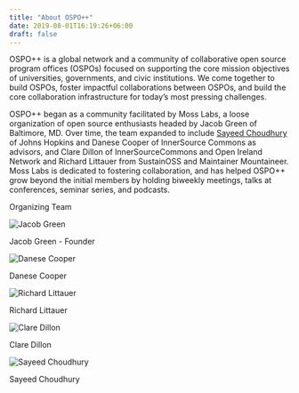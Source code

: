 ```yaml
---
title: "About OSPO++"
date: 2019-08-01T16:19:26+06:00
draft: false
---
```


OSPO++ is a global network and a community of collaborative open source program offices (OSPOs) focused on supporting the core mission objectives of universities, governments, and civic institutions. We come together to build OSPOs, foster impactful collaborations between OSPOs, and build the core collaboration infrastructure for today’s most pressing challenges.

OSPO++ began as a community facilitated by Moss Labs, a loose organization of open source enthusiasts headed by Jacob Green of Baltimore, MD. Over time, the team expanded to include [Sayeed Choudhury](https://members.educause.edu/sayeed-choudhury) of Johns Hopkins and Danese Cooper of InnerSource Commons as advisors, and Clare Dillon of InnerSourceCommons and Open Ireland Network and Richard Littauer from SustainOSS and Maintainer Mountaineer. Moss Labs is dedicated to fostering collaboration, and has helped OSPO++ grow beyond the initial members by holding biweekly meetings, talks at conferences, seminar series, and podcasts.

<div class="row text-center justify-content-md-center" id="team">
  <div class="col-sm-12">
    <p class="h1">Organizing Team</p>
  </div>
  <div class="col-xs-12 col-sm-6 col-lg-4">
    <img src="https://github.com/ospoplusplus/ospoplusplus.com/blob/main/assets/images/authors/jacob.jpg?raw=true" title="Jacob Green" class="align-middle"/>
    <p>Jacob Green - Founder</p>
  </div>
  <div class="col-xs-12 col-sm-6 col-lg-4">
      <img src="https://github.com/ospoplusplus/ospoplusplus.com/blob/main/assets/images/authors/dcooper.jpg?raw=true" title="Danese Cooper" class="align-middle"/>
      <p>Danese Cooper</p>
  </div>
  <div class="col-xs-12 col-sm-6 col-lg-4">
      <img src="https://github.com/ospoplusplus/ospoplusplus.com/blob/main/assets/images/authors/richard.png?raw=true" title="Richard Littauer" class="align-middle"/>
      <p>Richard Littauer</p>
  </div>
  <div class="col-xs-12 col-sm-6 col-lg-4">
      <img src="https://github.com/ospoplusplus/ospoplusplus.com/blob/main/assets/images/authors/clare.jpg?raw=true" title="Clare Dillon" class="align-middle"/>
      <p>Clare Dillon</p>
  </div>
  <div class="col-xs-12 col-sm-6 col-lg-4">
    <img src="https://github.com/ospoplusplus/ospoplusplus.com/blob/main/assets/images/authors/schoudhury.png?raw=true" title="Sayeed Choudhury" class="align-middle"/>
    <p>Sayeed Choudhury</p>

  </div>
</div>

